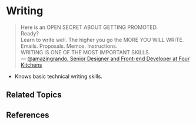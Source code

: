 # Writing

> Here is an OPEN SECRET ABOUT GETTING PROMOTED.  
> Ready?  
> Learn to write well. The higher you go the MORE YOU WILL WRITE. Emails. Proposals. Memos. Instructions.  
> WRITING IS ONE OF THE MOST IMPORTANT SKILLS.  
> — [@amazingrando, Senior Designer and Front-end Developer at Four Kitchens](https://twitter.com/amazingrando/status/1020370126661718016)

* Knows basic technical writing skills.

## Related Topics

## References
